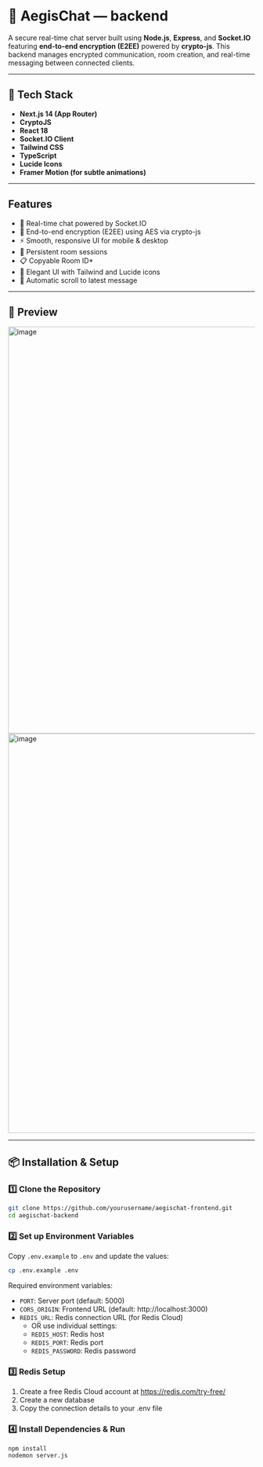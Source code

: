 # 🔐 AegisChat — backend

A secure real-time chat server built using **Node.js**, **Express**, and **Socket.IO** featuring **end-to-end encryption (E2EE)** powered by **crypto-js**.
This backend manages encrypted communication, room creation, and real-time messaging between connected clients.

---

## 🚀 Tech Stack

- **Next.js 14 (App Router)**
- **CryptoJS**
- **React 18**
- **Socket.IO Client**
- **Tailwind CSS**
- **TypeScript**
- **Lucide Icons**
- **Framer Motion (for subtle animations)**

---

## Features

- 💬 Real-time chat powered by Socket.IO
- 🔐 End-to-end encryption (E2EE) using AES via crypto-js
- ⚡ Smooth, responsive UI for mobile & desktop
- 🧠 Persistent room sessions
- 📋 Copyable Room ID*
- 🎨 Elegant UI with Tailwind and Lucide icons
- 🔄 Automatic scroll to latest message

---

## 📸 Preview
<img width="1739" height="829" alt="image" src="https://github.com/user-attachments/assets/e8e5df23-df75-46fb-bf6b-638bb7a403ae" />



<img width="1498" height="814" alt="image" src="https://github.com/user-attachments/assets/a446d1ff-30eb-4a7a-8665-fdf53120f1bd" />

---


  
## 📦 Installation & Setup

### 1️⃣ Clone the Repository
```bash
git clone https://github.com/yourusername/aegischat-frontend.git
cd aegischat-backend
```

### 2️⃣ Set up Environment Variables
Copy `.env.example` to `.env` and update the values:

```bash
cp .env.example .env
```

Required environment variables:
- `PORT`: Server port (default: 5000)
- `CORS_ORIGIN`: Frontend URL (default: http://localhost:3000)
- `REDIS_URL`: Redis connection URL (for Redis Cloud)
  - OR use individual settings:
  - `REDIS_HOST`: Redis host
  - `REDIS_PORT`: Redis port
  - `REDIS_PASSWORD`: Redis password

### 3️⃣ Redis Setup
1. Create a free Redis Cloud account at https://redis.com/try-free/
2. Create a new database
3. Copy the connection details to your .env file

### 4️⃣ Install Dependencies & Run
```bash
npm install
nodemon server.js


